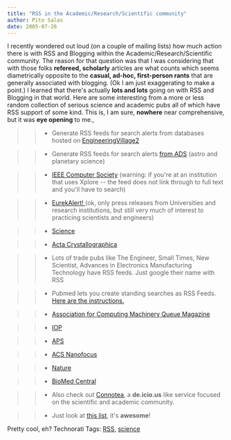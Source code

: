 ```yaml
---
title: "RSS in the Academic/Research/Scientific community"
author: Pito Salas
date: 2005-07-26
---
```




I recently wondered out loud (on a couple of mailing lists) how much action
there is with RSS and Blogging within the Academic/Research/Scientific
community.  The reason for that question was that I was considering that with
those folks **refereed, scholarly** articles are what counts which seems
diametrically opposite to the **casual, ad-hoc, first-person rants** that are
generally associated with blogging. (Ok I am just exaggerating to make a
point.) I learned that there's actually **lots and lots** going on with RSS
and Blogging in that world. Here are some interesting from a more or less
random collection of serious science and academic pubs all of which have RSS
support of some kind. This is, I am sure, **nowhere** near comprehensive, but
it was **eye opening** to me.,

>>

>>   * Generate RSS feeds for search alerts from databases hosted on
[EngineeringVillage2](<http://www.engineeringvillage2.org>)

>>   * Generate RSS feeds for search alerts [from
ADS](<http://adswww.harvard.edu/index.html>) (astro and planetary science)

>>   * [IEEE Computer
Society](<http://www.computer.org/portal/cms_docs_cs/csdl/jsp/rss/index.jsp?content=yes>)
(warning: if you're at an institution that uses Xplore -- the feed does not
link through to full text and you'll have to search)

>>   * [EurekAlert! ](<http://www.eurekalert.org/rss.php>)(ok, only press
releases from Universities and research institutions, but still very much of
interest to practicing scientists and engineers)

>>   * [Science](<http://www.sciencemag.org/rss/index.shtml>)

>>   * [Acta Crystallographica](<http://journals.iucr.org/services/rss.html>)

>>   * Lots of trade pubs like The Engineer, Small Times, New Scientist,
Advances in Electronics Manufacturing Technology have RSS feeds. Just google
their name with RSS

>>   * Pubmed lets you create standing searches as RSS Feeds. [Here are the
instructions.](<http://www.nlm.nih.gov/pubs/techbull/mj05/mj05_rss.html>)

>>   * [Association for Computing Machinery Queue
Magazine](<http://acmqueue.com/rss.rdf>)

>>   * [IOP](<http://syndication.iop.org/index.cfm?site>)

>>   * [APS](<http://feeds.aps.org/>)

>>   * [ACS Nanofocus](<http://pubs.acs.org/cen/nanofocus/>)

>>   * [Nature](<http://www.nature.com/nature/newsfeeds.html>)

>>   * [BioMed Central](<http://www.biomedcentral.com/info/about/rss>)

>>   * Also check out [Connotea](<http://www.connotea.org/>), a **de.icio.us**
like service focused on the scientific and academic community.

>>   * Just look at [this
list](<http://library.usask.ca/ejournals/rss_feeds.php?letter=A>), it's
**awesome**!

>>

Pretty cool, eh? Technorati Tags: [RSS](<http://technorati.com/tag/RSS>),
[science](<http://technorati.com/tag/science>)


